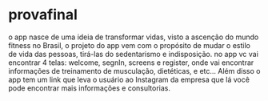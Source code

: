 # provafinal
o app nasce de uma ideia de transformar vidas, visto a ascenção do mundo fitness no Brasil, o projeto do app vem com o propósito de mudar o estilo de vida das pessoas, tirá-las do sedentarismo e indisposição. no app vc vai encontrar 4 telas: welcome, segnIn, screens e register, onde vai encontrar informações de treinamento de musculação, dietéticas, e etc... Além disso o app tem um link que leva o usuário ao Instagram da empresa que lá você pode encontrar mais informações e consultorias.
